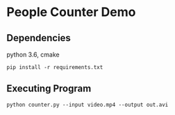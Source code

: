 # People Counter Demo


## Dependencies
python 3.6, cmake

```
pip install -r requirements.txt
```

## Executing Program

```
python counter.py --input video.mp4 --output out.avi
```
